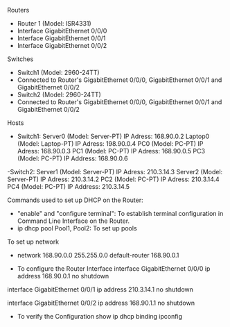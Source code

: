 Routers
- Router 1 (Model: ISR4331)
- Interface GigabitEthernet 0/0/0
- Interface GigabitEthernet 0/0/1
- Interface GigabitEthernet 0/0/2

Switches
- Switch1 (Model: 2960-24TT)
- Connected to Router's GigabitEthernet 0/0/0, GigabitEthernet 0/0/1 and GigabitEthernet 0/0/2
- Switch2 (Model: 2960-24TT)
- Connected to Router's GigabitEthernet 0/0/0, GigabitEthernet 0/0/1 and GigabitEthernet 0/0/2

Hosts
- Switch1:
Server0 (Model: Server-PT)
    IP Adress: 168.90.0.2
Laptop0 (Model: Laptop-PT)
    IP Adress: 198.90.0.4
PC0 (Model: PC-PT)
    IP Adress: 168.90.0.3
PC1 (Model: PC-PT)
    IP Adress: 168.90.0.5
PC3 (Model: PC-PT)
    IP Address: 168.90.0.6

-Switch2:
Server1 (Model: Server-PT)
    IP Adress: 210.3.14.3
Server2 (Model: Server-PT)
    IP Adress: 210.3.14.2
PC2 (Model: PC-PT)
    IP Adress: 210.3.14.4
PC4 (Model: PC-PT)
    IP Address: 210.3.14.5


Commands used to set up DHCP on the Router:
- "enable" and "configure terminal": To establish terminal configuration in Command Line Interface on the Router.
- ip dhcp pool Pool1, Pool2: To set up pools

To set up network
- network 168.90.0.0 255.255.0.0
default-router  168.90.0.1

- To configure the Router Interface
interface GigabitEthernet 0/0/0
ip address 168.90.0.1
no shutdown

interface GigabitEthernet 0/0/1
ip address 210.3.14.1
no shutdown

interface GigabitEthernet 0/0/2
ip address 168.90.1.1
no shutdown

- To verify the Configuration
show ip dhcp binding
ipconfig